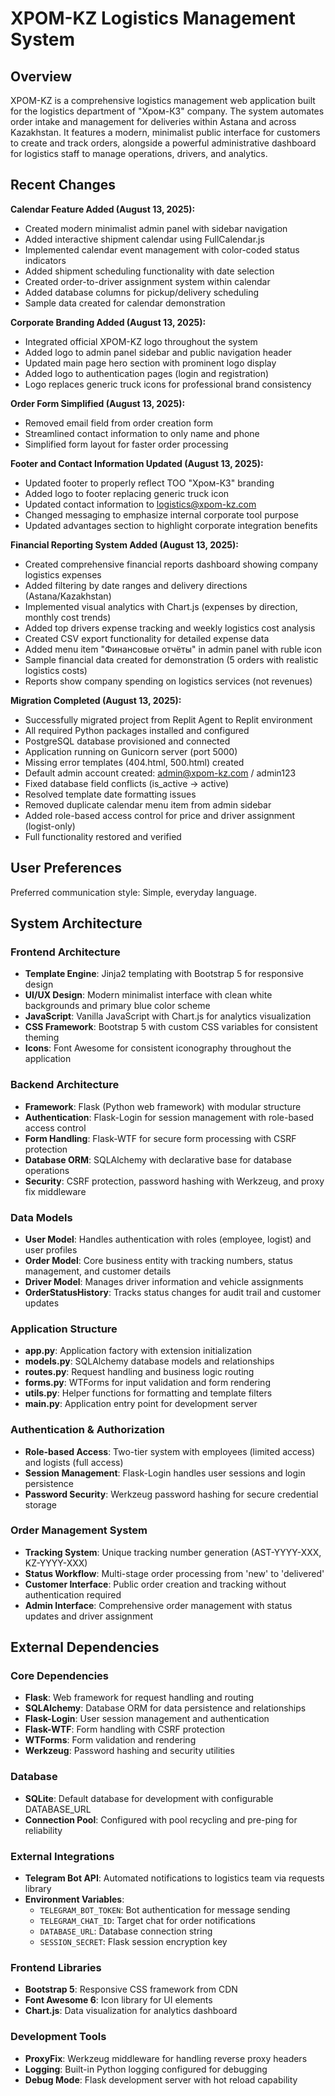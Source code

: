 # XPOM-KZ Logistics Management System

## Overview
XPOM-KZ is a comprehensive logistics management web application built for the logistics department of "Хром-КЗ" company. The system automates order intake and management for deliveries within Astana and across Kazakhstan. It features a modern, minimalist public interface for customers to create and track orders, alongside a powerful administrative dashboard for logistics staff to manage operations, drivers, and analytics.

## Recent Changes
**Calendar Feature Added (August 13, 2025):**
- Created modern minimalist admin panel with sidebar navigation
- Added interactive shipment calendar using FullCalendar.js
- Implemented calendar event management with color-coded status indicators
- Added shipment scheduling functionality with date selection
- Created order-to-driver assignment system within calendar
- Added database columns for pickup/delivery scheduling
- Sample data created for calendar demonstration

**Corporate Branding Added (August 13, 2025):**
- Integrated official XPOM-KZ logo throughout the system
- Added logo to admin panel sidebar and public navigation header
- Updated main page hero section with prominent logo display
- Added logo to authentication pages (login and registration)
- Logo replaces generic truck icons for professional brand consistency

**Order Form Simplified (August 13, 2025):**
- Removed email field from order creation form
- Streamlined contact information to only name and phone
- Simplified form layout for faster order processing

**Footer and Contact Information Updated (August 13, 2025):**
- Updated footer to properly reflect ТОО "Хром-КЗ" branding
- Added logo to footer replacing generic truck icon
- Updated contact information to logistics@xpom-kz.com
- Changed messaging to emphasize internal corporate tool purpose
- Updated advantages section to highlight corporate integration benefits

**Financial Reporting System Added (August 13, 2025):**
- Created comprehensive financial reports dashboard showing company logistics expenses
- Added filtering by date ranges and delivery directions (Astana/Kazakhstan)
- Implemented visual analytics with Chart.js (expenses by direction, monthly cost trends)
- Added top drivers expense tracking and weekly logistics cost analysis
- Created CSV export functionality for detailed expense data
- Added menu item "Финансовые отчёты" in admin panel with ruble icon
- Sample financial data created for demonstration (5 orders with realistic logistics costs)
- Reports show company spending on logistics services (not revenues)

**Migration Completed (August 13, 2025):**
- Successfully migrated project from Replit Agent to Replit environment
- All required Python packages installed and configured
- PostgreSQL database provisioned and connected
- Application running on Gunicorn server (port 5000)
- Missing error templates (404.html, 500.html) created
- Default admin account created: admin@xpom-kz.com / admin123
- Fixed database field conflicts (is_active → active)
- Resolved template date formatting issues
- Removed duplicate calendar menu item from admin sidebar
- Added role-based access control for price and driver assignment (logist-only)
- Full functionality restored and verified

## User Preferences
Preferred communication style: Simple, everyday language.

## System Architecture

### Frontend Architecture
- **Template Engine**: Jinja2 templating with Bootstrap 5 for responsive design
- **UI/UX Design**: Modern minimalist interface with clean white backgrounds and primary blue color scheme
- **JavaScript**: Vanilla JavaScript with Chart.js for analytics visualization
- **CSS Framework**: Bootstrap 5 with custom CSS variables for consistent theming
- **Icons**: Font Awesome for consistent iconography throughout the application

### Backend Architecture
- **Framework**: Flask (Python web framework) with modular structure
- **Authentication**: Flask-Login for session management with role-based access control
- **Form Handling**: Flask-WTF for secure form processing with CSRF protection
- **Database ORM**: SQLAlchemy with declarative base for database operations
- **Security**: CSRF protection, password hashing with Werkzeug, and proxy fix middleware

### Data Models
- **User Model**: Handles authentication with roles (employee, logist) and user profiles
- **Order Model**: Core business entity with tracking numbers, status management, and customer details
- **Driver Model**: Manages driver information and vehicle assignments
- **OrderStatusHistory**: Tracks status changes for audit trail and customer updates

### Application Structure
- **app.py**: Application factory with extension initialization
- **models.py**: SQLAlchemy database models and relationships
- **routes.py**: Request handling and business logic routing
- **forms.py**: WTForms for input validation and form rendering
- **utils.py**: Helper functions for formatting and template filters
- **main.py**: Application entry point for development server

### Authentication & Authorization
- **Role-based Access**: Two-tier system with employees (limited access) and logists (full access)
- **Session Management**: Flask-Login handles user sessions and login persistence
- **Password Security**: Werkzeug password hashing for secure credential storage

### Order Management System
- **Tracking System**: Unique tracking number generation (AST-YYYY-XXX, KZ-YYYY-XXX)
- **Status Workflow**: Multi-stage order processing from 'new' to 'delivered'
- **Customer Interface**: Public order creation and tracking without authentication required
- **Admin Interface**: Comprehensive order management with status updates and driver assignment

## External Dependencies

### Core Dependencies
- **Flask**: Web framework for request handling and routing
- **SQLAlchemy**: Database ORM for data persistence and relationships
- **Flask-Login**: User session management and authentication
- **Flask-WTF**: Form handling with CSRF protection
- **WTForms**: Form validation and rendering
- **Werkzeug**: Password hashing and security utilities

### Database
- **SQLite**: Default database for development with configurable DATABASE_URL
- **Connection Pool**: Configured with pool recycling and pre-ping for reliability

### External Integrations
- **Telegram Bot API**: Automated notifications to logistics team via requests library
- **Environment Variables**: 
  - `TELEGRAM_BOT_TOKEN`: Bot authentication for message sending
  - `TELEGRAM_CHAT_ID`: Target chat for order notifications
  - `DATABASE_URL`: Database connection string
  - `SESSION_SECRET`: Flask session encryption key

### Frontend Libraries
- **Bootstrap 5**: Responsive CSS framework from CDN
- **Font Awesome 6**: Icon library for UI elements
- **Chart.js**: Data visualization for analytics dashboard

### Development Tools
- **ProxyFix**: Werkzeug middleware for handling reverse proxy headers
- **Logging**: Built-in Python logging configured for debugging
- **Debug Mode**: Flask development server with hot reload capability